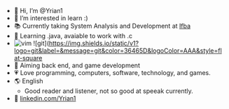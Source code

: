 - 👋 Hi, I’m @Yrian1
- 👀 I’m interested in learn :)
- 📚 Currently taking System Analysis and Development at [Ifba](https://portal.ifba.edu.br/ "Federal institute of bahia, located in brazil")
- 🌱 Learning .java, avaiable to work with .c
- ![vim](https://img.shields.io/static/v1?logo=vim&label=&message=vim&color=36465D&logoColor=AAA&style=flat-square) ![git](https://img.shields.io/static/v1?logo=git&label=&message=git&color=36465D&logoColor=AAA&style=flat-square
- 🎯 Aiming back end, and game development
- 💗 Love programming, computers, software, technology, and games.
- 🌎 English
  + Good reader and listener, not so good at speeak currently.
- 🔗 [linkedin.com/Yrian1](https://linkedin.com/in/yago-rian)
<!---
Yrian1/Yrian1 is a ✨ special ✨ repository because its `README.md` (this file) appears on your GitHub profile.
You can click the Preview link to take a look at your changes.
--->
